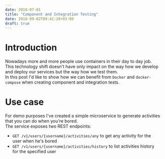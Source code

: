 ```yaml
---
date: 2018-07-01
title: "Component and Integration Testing"
date: 2018-09-02T09:41:20+03:00
draft: true
---
```


# Introduction
Nowadays more and more people use containers in their day to day job.
This technology shift doesn't have only impact on the way how we develop and deploy our services but the way how we test them.  
In this post I'd like to show how we can benefit from `Docker` and `docker-compose` when creating component and integration tests.

# Use case
For demo purposes I've created a simple microservice to generate activities that you can do when you're bored.  
The service exposes two REST endpoints:
* `GET /v1/users/{username}/activities/any` to get any activity for the user when he's bored
* `GET /v1/users/{username}/activities/history` to list activities history for the specified user
